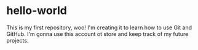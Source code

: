 # hello-world

This is my first repository, woo! I'm creating it to learn how to use Git and GitHub.
I'm gonna use this account ot store and keep track of my future projects.
